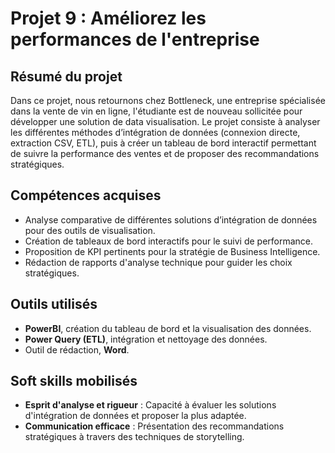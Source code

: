 
# Projet 9 : Améliorez les performances de l'entreprise

## Résumé du projet
Dans ce projet, nous retournons chez Bottleneck, une entreprise spécialisée dans la vente de vin en ligne,
l'étudiante est de nouveau sollicitée pour développer une solution de data visualisation. Le projet consiste à
analyser les différentes méthodes d’intégration de données (connexion directe, extraction CSV, ETL), puis à créer
un tableau de bord interactif permettant de suivre la performance des ventes et de proposer des recommandations stratégiques. 

## Compétences acquises
- Analyse comparative de différentes solutions d’intégration de données pour des outils de visualisation.
- Création de tableaux de bord interactifs pour le suivi de performance.
- Proposition de KPI pertinents pour la stratégie de Business Intelligence.
- Rédaction de rapports d'analyse technique pour guider les choix stratégiques.

## Outils utilisés
- **PowerBI**, création du tableau de bord et la visualisation des données.
- **Power Query (ETL)**, intégration et nettoyage des données.
- Outil de rédaction, **Word**.

## Soft skills mobilisés
- **Esprit d'analyse et rigueur** : Capacité à évaluer les solutions d'intégration de données et proposer la plus adaptée.
- **Communication efficace** : Présentation des recommandations stratégiques à travers des techniques de storytelling.
